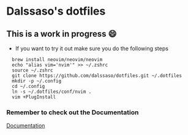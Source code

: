 # Dalssaso's dotfiles

## This is a work in progress :smile:

* If you want to try it out make sure you do the following steps
```
  brew install neovim/neovim/neovim
  echo "alias vim='nvim'" >> ~/.zshrc
  source ~/.zshrc
  git clone https://github.com/dalssaso/dotfiles.git ~/.dotfiles
  mkdir -p ~/.config
  cd ~/.config
  ln -s ~/.dotfiles/conf/nvim .
  vim +PlugInstall
```

### Remember to check out the Documentation
[Documentation](docs)